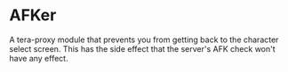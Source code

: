 # AFKer
A tera-proxy module that prevents you from getting back to the character select screen. This has the side effect that the server's AFK check won't have any effect.
